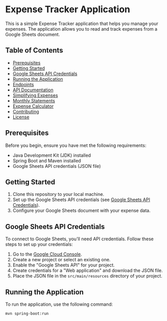 # Expense Tracker Application

This is a simple Expense Tracker application that helps you manage your expenses. The application allows you to read and track expenses from a Google Sheets document.

## Table of Contents
- [Prerequisites](#prerequisites)
- [Getting Started](#getting-started)
- [Google Sheets API Credentials](#google-sheets-api-credentials)
- [Running the Application](#running-the-application)
- [Endpoints](#endpoints)
- [API Documentation](#api-documentation)
- [Simplifying Expenses](#simplifying-expenses)
- [Monthly Statements](#monthly-statements)
- [Expense Calculator](#expense-calculator)
- [Contributing](#contributing)
- [License](#license)

## Prerequisites
Before you begin, ensure you have met the following requirements:
- Java Development Kit (JDK) installed
- Spring Boot and Maven installed
- Google Sheets API credentials (JSON file)

## Getting Started
1. Clone this repository to your local machine.
2. Set up the Google Sheets API credentials (see [Google Sheets API Credentials](#google-sheets-api-credentials)).
3. Configure your Google Sheets document with your expense data.

## Google Sheets API Credentials
To connect to Google Sheets, you'll need API credentials. Follow these steps to set up your credentials:

1. Go to the [Google Cloud Console](https://console.cloud.google.com/).
2. Create a new project or select an existing one.
3. Enable the "Google Sheets API" for your project.
4. Create credentials for a "Web application" and download the JSON file.
5. Place the JSON file in the `src/main/resources` directory of your project.

## Running the Application
To run the application, use the following command:

```bash
mvn spring-boot:run
